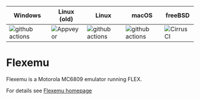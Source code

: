 | Windows | Linux (old) | Linux | macOS | freeBSD |
|---------|-------------|-------|-------|---------|
| ![github actions](https://github.com/aladur/flexemu/actions/workflows/windows-build-and-test.yml/badge.svg?branch=master) | ![Appveyor](https://ci.appveyor.com/api/projects/status/github/aladur/flexemu?svg=true) | ![github actions](https://github.com/aladur/flexemu/actions/workflows/build-and-test.yml/badge.svg?branch=master) | ![github actions](https://github.com/aladur/flexemu/actions/workflows/macos-build-and-test.yml/badge.svg?branch=master) | ![CirrusCI](https://api.cirrus-ci.com/github/aladur/flexemu.svg?branch=master) |

# Flexemu

Flexemu is a Motorola MC6809 emulator running FLEX.

For details see [Flexemu homepage](http://flexemu.neocities.org)

